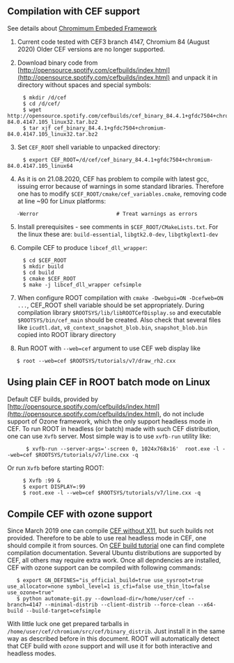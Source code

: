 ## Compilation with CEF support

See details about [Chromimum Embeded Framework](https://bitbucket.org/chromiumembedded/cef)

1. Current code tested with CEF3 branch 4147, Chromium 84 (August 2020)
   Older CEF versions are no longer supported.

2. Download binary code from [http://opensource.spotify.com/cefbuilds/index.html](http://opensource.spotify.com/cefbuilds/index.html) and unpack it in directory without spaces and special symbols:

~~~
     $ mkdir /d/cef
     $ cd /d/cef/
     $ wget http://opensource.spotify.com/cefbuilds/cef_binary_84.4.1+gfdc7504+chromium-84.0.4147.105_linux32.tar.bz2
     $ tar xjf cef_binary_84.4.1+gfdc7504+chromium-84.0.4147.105_linux32.tar.bz2
~~~


3. Set `CEF_ROOT` shell variable to unpacked directory:

~~~
     $ export CEF_ROOT=/d/cef/cef_binary_84.4.1+gfdc7504+chromium-84.0.4147.105_linux64
~~~


4. As it is on 21.08.2020, CEF has problem to compile with latest gcc, issuing error because of warnings in some standard libraries.
   Therefore one has to modify `$CEF_ROOT/cmake/cef_variables.cmake`, removing code at line ~90 for Linux platforms:

~~~
   -Werror                         # Treat warnings as errors
~~~

5. Install prerequisites - see comments in `$CEF_ROOT/CMakeLists.txt`.
   For the linux these are: `build-essential`, `libgtk2.0-dev`, `libgtkglext1-dev`

6. Compile CEF to produce `libcef_dll_wrapper`:

~~~
     $ cd $CEF_ROOT
     $ mkdir build
     $ cd build
     $ cmake $CEF_ROOT
     $ make -j libcef_dll_wrapper cefsimple
~~~

7. When configure ROOT compilation with `cmake -Dwebgui=ON -Dcefweb=ON ...`, CEF_ROOT shell variable should be set appropriately.
   During compilation library `$ROOTSYS/lib/libROOTCefDisplay.so` and executable `$ROOTSYS/bin/cef_main`
   should be created. Also check that several files like `icudtl.dat`, `v8_context_snapshot_blob.bin`, `snapshot_blob.bin`
   copied into ROOT library directory

8. Run ROOT with `--web=cef` argument to use CEF web display like

~~~
   $ root --web=cef $ROOTSYS/tutorials/v7/draw_rh2.cxx
~~~


## Using plain CEF in ROOT batch mode on Linux

Default CEF builds, provided by [http://opensource.spotify.com/cefbuilds/index.html](http://opensource.spotify.com/cefbuilds/index.html), do
not include support of Ozone framework, which the only support headless mode in CEF. To run ROOT in headless (or batch) made with such CEF distribution,
one can use `Xvfb` server. Most simple way is to use `xvfb-run` utility like:

~~~
      $ xvfb-run --server-args='-screen 0, 1024x768x16'  root.exe -l --web=cef $ROOTSYS/tutorials/v7/line.cxx -q
~~~

Or run `Xvfb` before starting ROOT:

~~~
     $ Xvfb :99 &
     $ export DISPLAY=:99
     $ root.exe -l --web=cef $ROOTSYS/tutorials/v7/line.cxx -q
~~~


## Compile CEF with ozone support

Since March 2019 one can compile [CEF without X11](https://bitbucket.org/chromiumembedded/cef/issues/2296/), but such builds not provided.
Therefore to be able to use real headless mode in CEF, one should compile it from sources.
On [CEF build tutorial](https://bitbucket.org/chromiumembedded/cef/wiki/AutomatedBuildSetup.md) one can find complete compilation documentation.
Several Ubuntu distributions are supported by CEF, all others may require extra work. Once all depndencies are installed,
CEF with ozone support can be compiled with following commands:

~~~
   $ export GN_DEFINES="is_official_build=true use_sysroot=true use_allocator=none symbol_level=1 is_cfi=false use_thin_lto=false use_ozone=true"
   $ python automate-git.py --download-dir=/home/user/cef --branch=4147 --minimal-distrib --client-distrib --force-clean --x64-build --build-target=cefsimple
~~~

With little luck one get prepared tarballs in `/home/user/cef/chromium/src/cef/binary_distrib`.
Just install it in the same way as described before in this document.
ROOT will automatically detect that CEF build with `ozone` support and will use it for both interactive and headless modes.


